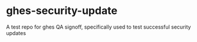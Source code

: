 # ghes-security-update
A test repo for ghes QA signoff, specifically used to test successful security updates
